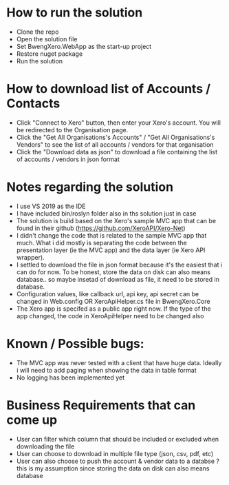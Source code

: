 # How to run the solution
- Clone the repo
- Open the solution file
- Set BwengXero.WebApp as the start-up project
- Restore nuget package
- Run the solution

# How to download list of Accounts / Contacts
- Click "Connect to Xero" button, then enter your Xero's account. You will be redirected to the Organisation page.
- Click the "Get All Organisations's Accounts" / "Get All Organisations's Vendors" to see the list of all accounts / vendors for that organisation
- Click the "Download data as json" to download a file containing the list of accounts / vendors in json format

# Notes regarding the solution
- I use VS 2019 as the IDE
- I have included bin/roslyn folder also in ths solution just in case   
- The solution is build based on the Xero's sample MVC app that can be found in their github (https://github.com/XeroAPI/Xero-Net)
- I didn't change the code that is related to the sample MVC app that much. What i did mostly is separating the code between the presentation layer (ie the MVC app) and the data layer (ie Xero API wrapper).
- I settled to download the file in json format because it's the easiest that i can do for now. To be honest, store the data on disk can also means database.. so maybe insetad of download as file, it need to be stored in database.
- Configuration values, like callback url, api key, api secret can be changed in Web.config OR XeroApiHelper.cs file in BwengXero.Core
- The Xero app is specifed as a public app right now. If the type of the app changed, the code in XeroApiHelper need to be changed also

# Known / Possible bugs:
- The MVC app was never tested with a client that have huge data. Ideally i will need to add paging when showing the data in table format
- No logging has been implemented yet

# Business Requirements that can come up
- User can filter which column that should be included or excluded when downloading the file
- User can choose to download in multiple file type (json, csv, pdf, etc)
- User can also choose to push the account & vendor data to a databse ? this is my assumption since storing the data on disk can also means database